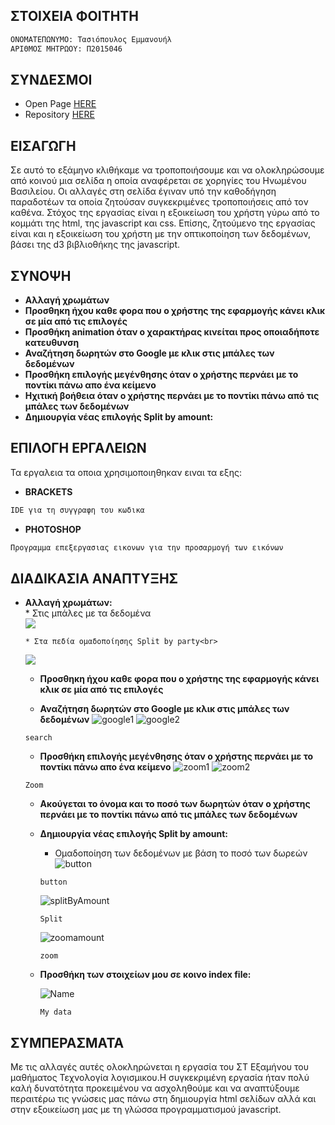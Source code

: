 ## ΣΤΟΙΧΕΙΑ ΦΟΙΤΗΤΗ

```markdown
ΟΝΟΜΑΤΕΠΩΝΥΜΟ: Τασιόπουλος Εμμανουήλ
ΑΡΙΘΜΟΣ ΜΗΤΡΩΟΥ: Π2015046
```

## ΣΥΝΔΕΣΜΟΙ

- Open Page [HERE](https://manolis-tasiopoulos.github.io/D3js-uk-political-donations/)            
- Repository [HERE](https://github.com/Manolis-Tasiopoulos/D3js-uk-political-donations)

## ΕΙΣΑΓΩΓΗ
 Σε αυτό το εξάμηνο κλιθήκαμε να τροποποιήσουμε και να ολοκληρώσουμε από κοινού μια σελίδα η οποία αναφέρεται σε χορηγίες του Ηνωμένου Βασιλείου. Οι αλλαγές στη σελίδα έγιναν υπό την καθοδήγηση παραδοτέων τα οποία ζητούσαν συγκεκριμένες τροποποιήσεις από τον καθένα. Στόχος της εργασίας είναι η εξοικείωση του χρήστη γύρω από το κομμάτι της html, της javascript και css. Επίσης, ζητούμενο της εργασίας είναι και η εξοικείωση του χρήστη με την οπτικοποίηση των δεδομένων, βάσει της d3 βιβλιοθήκης της javascript.

## ΣΥΝΟΨΗ
  
   - __Αλλαγή χρωμάτων__   
   - __Προσθηκη ήχου καθε φορα που ο χρήστης της εφαρμογής κάνει κλικ σε μία από τις επιλογές__ 
   - __Προσθήκη animation όταν ο χαρακτήρας κινείται προς οποιαδήποτε κατευθυνση__ 
   - __Αναζήτηση δωρητών στο Google με κλικ στις μπάλες των δεδομένων__
   - __Προσθήκη επιλογής μεγένθησης όταν ο χρήστης περνάει με το ποντίκι πάνω απο ένα κείμενο__
   - __Ηχιτική βοήθεια όταν ο χρήστης περνάει με το ποντίκι πάνω από τις μπάλες των δεδομένων__
   - __Δημιουργία νέας επιλογής Split by amount:__
   
 ## ΕΠΙΛΟΓΗ ΕΡΓΑΛΕΙΩΝ
Τα εργαλεια τα οποια χρησιμοποιηθηκαν ειναι τα εξης: 
  
  - __BRACKETS__
  
  ```markdown  
  IDE για τη συγγραφη του κωδικα
  ```
  - __PHOTOSHOP__
  
  ```markdown
  Προγραμμα επεξεργασιας εικονων για την προσαρμογή των εικόνων
  ```  
  
## ΔΙΑΔΙΚΑΣΙΑ ΑΝΑΠΤΥΞΗΣ

- __Αλλαγή χρωμάτων:__    
      * Στις μπάλες με τα δεδομένα<br>
   ![](images/colorsData.png)
   
      * Στα πεδία ομαδοποίησης Split by party<br>
   ![](images/splitPartyColors.png)
   
   
  - __Προσθηκη ήχου καθε φορα που ο χρήστης της εφαρμογής κάνει κλικ σε μία από τις επιλογές__
   
  - __Αναζήτηση δωρητών στο Google με κλικ στις μπάλες των δεδομένων__
   ![google1](images/googles1.png)   ![google2](images/googles2.png)
   ```
   search
   ```
   
   - __Προσθήκη επιλογής μεγένθησης όταν ο χρήστης περνάει με το ποντίκι πάνω απο ένα κείμενο__
   ![zoom1](images/zoom1.png)   ![zoom2](images/zoom2.png)
   ```
   Zoom
   ```
  
  - __Ακούγεται το όνομα και το ποσό των δωρητών όταν ο χρήστης περνάει με το ποντίκι πάνω από τις μπάλες των δεδομένων__
  
  - __Δημιουργία νέας επιλογής Split by amount:__  
    * Ομαδοποίηση των δεδομένων με βάση το ποσό των δωρεών
     ![button](images/button.png)
     ```
     button
     ```
     ![splitByAmount](images/splitByAmount.png)
     ```
     Split
     ```
     ![zoomamount](images/zoomamount.png)
     ```
     zoom
     ```
   - __Προσθήκη των στοιχείων μου σε κοινο index file:__  
     
     ![Name](images/name.png)
     ```
     My data
     ```
     
## ΣΥΜΠΕΡΑΣΜΑΤΑ
Με τις αλλαγές αυτές ολοκληρώνεται η εργασία του ΣΤ Εξαμήνου του μαθήματος Τεχνολογία λογισμικου.Η συγκεκριμένη εργασία ήταν πολύ καλή δυνατότητα προκειμένου να ασχοληθούμε και να αναπτύξουμε περαιτέρω τις γνώσεις μας πάνω στη δημιουργία html σελίδων αλλά και στην εξοικείωση μας με τη γλώσσα προγραμματισμού javascript.

